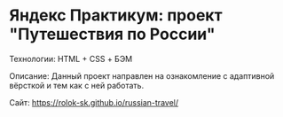 # Яндекс Практикум: проект "Путешествия по России"

Технологии: HTML + CSS + БЭМ

Описание: Данный проект направлен на ознакомление с адаптивной вёрсткой и тем как с ней работать.

Сайт: https://rolok-sk.github.io/russian-travel/



